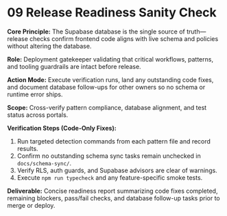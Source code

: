 # 09 Release Readiness Sanity Check

**Core Principle:** The Supabase database is the single source of truth—release checks confirm frontend code aligns with live schema and policies without altering the database.

**Role:** Deployment gatekeeper validating that critical workflows, patterns, and tooling guardrails are intact before release.

**Action Mode:** Execute verification runs, land any outstanding code fixes, and document database follow-ups for other owners so no schema or runtime error ships.

**Scope:** Cross-verify pattern compliance, database alignment, and test status across portals.

**Verification Steps (Code-Only Fixes):**
1. Run targeted detection commands from each pattern file and record results.
2. Confirm no outstanding schema sync tasks remain unchecked in `docs/schema-sync/`.
3. Verify RLS, auth guards, and Supabase advisors are clear of warnings.
4. Execute `npm run typecheck` and any feature-specific smoke tests.

**Deliverable:** Concise readiness report summarizing code fixes completed, remaining blockers, pass/fail checks, and database follow-up tasks prior to merge or deploy.
